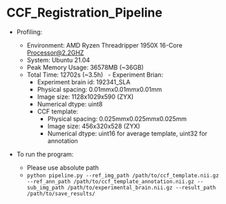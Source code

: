 # CCF_Registration_Pipeline

- Profiling:
  - Environment: AMD Ryzen Threadripper 1950X 16-Core Processor@2.2GHZ
  - System: Ubuntu 21.04
  - Peak Memory Usage: 36578MB (~36GB)
  - Total Time: 12702s (~3.5h)
  - Experiment Brian:
      - Experiment brain id: 192341_SLA
      - Physical spacing: 0.01mmx0.01mmx0.01mm
      - Image size: 1128x1029x590 (ZYX)
      - Numerical dtype: uint8
    - CCF template:
      - Physical spacing: 0.025mmx0.025mmx0.025mm
      - Image size: 456x320x528 (ZYX)
      - Numerical dtype: uint16 for average template, uint32 for annotation

- To run the program:
   - Please use absolute path
   - `python pipeline.py --ref_img_path /path/to/ccf_template.nii.gz --ref_ann_path /path/to/ccf_template_annotation.nii.gz --sub_img_path /path/to/experimental_brain.nii.gz --result_path /path/to/save_results/`

